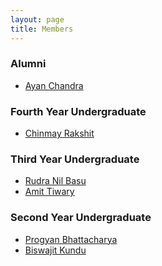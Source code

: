 ```yaml
---
layout: page
title: Members
---
```


### Alumni

* [Ayan Chandra](https://github.com/ayanc18)

### Fourth Year Undergraduate
* [Chinmay Rakshit](https://github.com/deathcod)

### Third Year Undergraduate
* [Rudra Nil Basu](http://rudranilbasu.github.io/)
* [Amit Tiwary](https://github.com/amitiwary999)

### Second Year Undergraduate
* [Progyan Bhattacharya](http://www.codeprogyan.me)
* [Biswajit Kundu](https://www.facebook.com/biswajit.kundu.29)

<!--
![mem_1](/images/members/rudra.png)
[Rudra Nil Basu](http://rudranilbasu.github.io/)

![mem_2](https://avatars3.githubusercontent.com/u/14003244?v=3&s=400)
[Amit Tiwary](https://github.com/amitiwary999)

### Second Year Undergraduate

![mem 3](/images/members/pg.png)
[Progyan Bhattacharya](http://codeprogyan.me/)
-->
